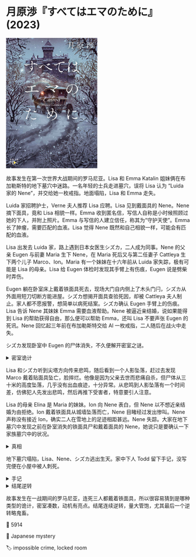 # 月原渉『すべてはエマのために』(2023)

<img src=images/2023_cover.jpg width=250/>

故事发生在第一次世界大战期间的罗马尼亚。Lisa 和 Emma Katalin 姐妹俩在布加勒斯特的地下墓穴中迷路。一名年轻的士兵走进墓穴，误将 Lisa 认为 “Luida 家的 Nene”，并交给她一枚戒指。地面塌陷，Lisa 和 Emma 走失。

Luida 家招聘护士，Verne 夫人推荐 Lisa 应聘。Lisa 见到戴面具的 Nene。Nene 摘下面具，竟和 Lisa 相貌一样。Emma 收到匿名信，写信人自称是小时候照顾过她的下人，并附上照片。Emma 与写信的人建立信任，称其为“守护天使”。Emma 长了肿瘤，需要匹配的血液。Lisa 觉得 Nene 既然和自己相貌一样，可能会有匹配的血液。

Lisa 出发去 Luida 家，路上遇到日本女医生シズカ，二人成为同事。Nene 的父亲 Eugen 与前妻 Maria 生下 Nene，在 Maria 死后又与第二任妻子 Cattleya 生下两个儿子 Marco、Ion。Maria 有一个妹妹在十六年前从 Luida 家失踪，极有可能是 Lisa 的母亲。Lisa 给 Eugen 体检时发现其手臂上有伤痕，Eugen 说是劈柴时弄伤。

Eugen 躺在卧室床上戴着铁面具死去，现场大门自内侧上了木头门闩，シズカ从外面用短刀切断方能进屋。シズカ想揭开面具查验死因，却被 Cattleya 夫人制止。家人都不愿报警，想简单以病死结案。シズカ确认 Eugen 手臂上的伤痕。Lisa 告诉 Nene 其妹妹 Emma 需要血液帮助。Nene 被逼近亲结婚，说如果能得到 Lisa 的帮助获得自由，那么便可以帮助 Emma，还叫 Lisa 不要声张 Eugen 的死讯。Nene 回忆起三年前在布加勒斯特交给 Al 一枚戒指，二人随后在战火中走失。

シズカ发现卧室中 Eugen 的尸体消失，不久便解开密室之谜。

<details><summary>密室诡计</summary>
密室门闩从外面门缝看上去好像是完整的，其实已从内侧切断。
</details>

Lisa 和シズカ听到尖塔方向传来悲鸣，随后看到一个人影坠落，赶过去发现 Marco 戴着贴面具坠亡，脸摔烂。他像是因为父亲去世而悲痛自杀，但尸体从三十米的高度坠落，几乎没有出血痕迹，十分异常。从悲鸣到人影坠落有一个时间差，仿佛犯人先发出悲鸣，然后再推下受害者，特意要引人注意。

Lisa 的母亲 Elina 是 Maria 的妹妹。Ion 向 Nene 表白，但 Nene 以不想近亲结婚为由拒绝。Ion 戴着铁面具从城墙坠落而亡，Nene 目睹经过发出惨叫。Nene 声称没有接近 Ion，确实二人在雪地上的足迹相距甚远。Nene 失踪。大家在地下墓穴中发现之前在卧室消失的铁面具尸和戴着面具的 Nene，她说只是要确认一下家族墓穴中的状况。

<details><summary>真相</summary>
Eugen、Marco、Ion 三人都没有死，只是为了逃避上战场而伪装死亡，雇医生和护士是为了得到医疗证明。
</details>

地下墓穴塌陷，Lisa、Nene、シズカ逃出生天。家中下人 Todd 留下手记，没写完便在小屋中被人刺死。

<details><summary>手记</summary>
“守护天使” Todd 是家中下人，与 Elina 生下 Emma，Elina 在怀孕后离开了 Eugen。Todd 为了给 Emma 治病，帮助 Nene 和其家人搬运尸体，伪装杀人。
</details>

<details><summary>结尾逆转</summary>
Al 是女兵不是男兵，回到家中戴面具伪装成 Nene，与 Nene 二人分饰一角，所以在三起案件发生时 Nene 都有不在场证明。Todd 注意到 Al 假扮 Nene，所以被 Al 刺死。用来扮演家人的尸体不是战场上的尸体，而是 Al 杀死的战场逃兵。案件的构图不是伪装杀人，而是为了得到伪装杀人所需要的尸体，施行了真正的杀人！
</details>

故事发生在一战期间的罗马尼亚，连死三人都戴着铁面具，所以很容易猜到是哪种类型的诡计，密室凑数，动机有亮点。结尾连续逆转，量大管饱，尤其最后一个逆转略鬼畜。

:link: 5914

:file_folder: Japanese mystery

:label: impossible crime, locked room
